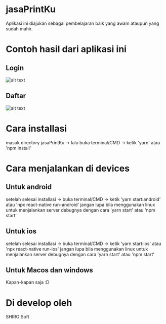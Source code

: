 # jasaPrintKu
Aplikasi ini diajukan sebagai pembelajaran baik yang awam ataupun yang sudah mahir.
# Contoh hasil dari aplikasi ini
## Login
![alt text](https://github.com/shirokun20/jasaPrintKu/blob/master/sampleImage/sample_output.png)
## Daftar
![alt text](https://github.com/shirokun20/jasaPrintKu/blob/master/sampleImage/sample_output_2.png)
# Cara installasi
masuk directory jasaPrintKu -> lalu buka terminal/CMD -> ketik 'yarn' atau 'npm install'

# Cara menjalankan di devices

## Untuk android
setelah selesai installasi -> buka terminal/CMD -> ketik 'yarn start:android' atau 'npx react-native run-android'
jangan lupa bila menggunakan linux untuk menjalankan server debugnya dengan cara 'yarn start' atau 'npm start'

## Untuk ios

setelah selesai installasi -> buka terminal/CMD -> ketik 'yarn start:ios' atau 'npx react-native run-ios'
jangan lupa bila menggunakan linux untuk menjalankan server debugnya dengan cara 'yarn start' atau 'npm start'

## Untuk Macos dan windows

Kapan-kapan saja :D

# Di develop oleh

SHIRO'Soft
